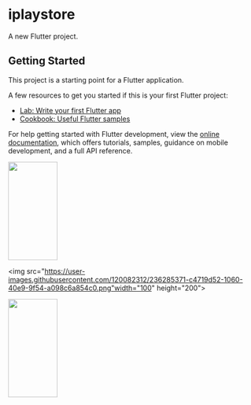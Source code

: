 # iplaystore

A new Flutter project.

## Getting Started

This project is a starting point for a Flutter application.

A few resources to get you started if this is your first Flutter project:

- [Lab: Write your first Flutter app](https://docs.flutter.dev/get-started/codelab)
- [Cookbook: Useful Flutter samples](https://docs.flutter.dev/cookbook)

For help getting started with Flutter development, view the
[online documentation](https://docs.flutter.dev/), which offers tutorials,
samples, guidance on mobile development, and a full API reference.


<img src="https://user-images.githubusercontent.com/120082312/236285292-331dfb7a-fb48-454b-97b5-a446d07f2e43.png"  width="100" height="200">

<img src="https://user-images.githubusercontent.com/120082312/236285371-c4719d52-1060-40e9-9f54-a098c6a854c0.png"width="100" height="200">

<img src="https://user-images.githubusercontent.com/120082312/236285482-6a1aec31-c383-428e-b869-f311fc849a48.png"  width="100" height="200">
